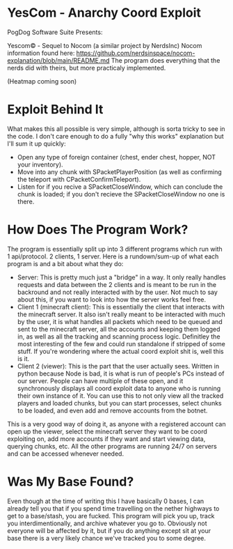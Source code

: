 # YesCom - Anarchy Coord Exploit
PogDog Software Suite Presents:

Yescom© - Sequel to Nocom (a similar project by NerdsInc)
Nocom information found here: https://github.com/nerdsinspace/nocom-explanation/blob/main/README.md
The program does everything that the nerds did with theirs, but more practicaly implemented.

(Heatmap coming soon)

# Exploit Behind It

What makes this all possible is very simple, although is sorta tricky to see in the code. I don't care enough to do a fully "why this works" explanation but I'll sum it
up quickly:

* Open any type of foreign container (chest, ender chest, hopper, NOT your inventory).
* Move into any chunk with SPacketPlayerPosition (as well as confirming the teleport with CPacketConfirmTeleport).
* Listen for if you recive a SPacketCloseWindow, which can conclude the chunk is loaded; if you don't recieve the SPacketCloseWindow no one is there.

# How Does The Program Work?

The program is essentially split up into 3 different programs which run with 1 api/protocol. 2 clients, 1 server. Here is a rundown/sum-up of what each program is and a bit about what they do:

* Server: This is pretty much just a "bridge" in a way. It only really handles requests and data between the 2 clients and is meant to be run in the backround and not really interacted with by the user. Not much to say about this, if you want to look into how the server works feel free.
* Client 1 (minecraft client): This is essentially the client that interacts with the minecraft server. It also isn't really meant to be interacted with much by the user, it is what handles all packets which need to be queued and sent to the minecraft server, all the accounts and keeping them logged in, as well as all the tracking and scanning process logic. Definitley the most interesting of the few and could run standalone if stripped of some stuff. If you're wondering where the actual coord exploit shit is, well this is it.
* Client 2 (viewer): This is the part that the user actually sees. Written in python because Node is bad, it is what is run of people's PCs instead of our server. People can have multiple of these open, and it synchronously displays all coord exploit data to anyone who is running their own instance of it. You can use this to not only view all the tracked players and loaded chunks, but you can start processes, select chunks to be loaded, and even add and remove accounts from the botnet.

This is a very good way of doing it, as anyone with a registered account can open up the viewer, select the minecraft server they want to be coord exploiting on, add more accounts if they want and start viewing data, querying chunks, etc. All the other programs are running 24/7 on servers and can be accessed whenever needed.

# Was My Base Found?

Even though at the time of writing this I have basically 0 bases, I can already tell you that if you spend time travelling on the nether highways to get to a base/stash, you are fucked. This program will pick you up, track you interdimentionally, and archive whatever you go to. Obviously not everyone will be affected by it, but if you do anything except sit at your base there is a very likely chance we've tracked you to some degree.
